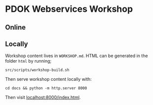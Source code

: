 # PDOK Webservices Workshop

## Online


## Locally

Workshop content lives in `WORKSHOP.md`. HTML can be generated in the folder `html` by running;

```
src/scripts/workshop-build.sh
```
Then serve workshop content locally with:

```
cd docs && python -m http.server 8000
```

Then visit [localhost:8000/index.html](http://localhost:8000/index.html).
